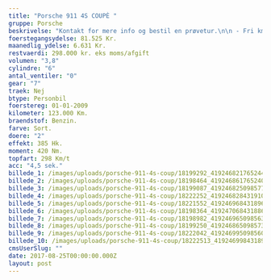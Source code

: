 ```yaml
---
title: "Porsche 911 4S COUPÈ "
gruppe: Porsche
beskrivelse: "Kontakt for mere info og bestil en prøvetur.\n\n - Fri km. \n\n - Klar til levering.\n\n - Mulighed for mekaniskgaranti.\n\n  ✔ Ingen km-begrænsning: Kør så meget du vil i hele perioden.\n\n ✔ Garantiforsikring tilbydes: Ingen uventede værksteds regninger.\n\n ✔ Mulighed for billig forsikring \n\n ✔ Vaskekort til Cirkel K: Vask bilen i hele landet hos Cirkel K.\n\n ✔ Skal vi hjælpe dig med at finde drømmebilen, tilbyder vi Danmarks bedste leasingpakker.\n\n  \n"
foerstegangsydelse: 81.525 Kr.
maanedlig_ydelse: 6.631 Kr.
restvaerdi: 298.000 kr. eks moms/afgift
volumen: "3,8"
cylindre: "6"
antal_ventiler: "0"
gear: "7"
traek: Nej
btype: Personbil
foerstereg: 01-01-2009
kilometer: 123.000 Km.
braendstof: Benzin.
farve: Sort.
doere: "2"
effekt: 385 Hk.
moment: 420 Nm.
topfart: 298 Km/t
acc: "4,5 sek."
billede_1: /images/uploads/porsche-911-4s-coup/18199292_419246821765244_892793516177278258_n.jpg
billede_2: /images/uploads/porsche-911-4s-coup/18198464_419246861765240_5227198816522482515_n.jpg
billede_3: /images/uploads/porsche-911-4s-coup/18199087_419246825098577_6184643311287061864_n.jpg
billede_4: /images/uploads/porsche-911-4s-coup/18222252_419246828431910_4752989458079646967_n.jpg
billede_5: /images/uploads/porsche-911-4s-coup/18221552_419246968431896_95911097088510311_n.jpg
billede_6: /images/uploads/porsche-911-4s-coup/18198364_419247068431886_7191636877948808949_n.jpg
billede_7: /images/uploads/porsche-911-4s-coup/18198982_419246965098563_3967893693278954696_n.jpg
billede_8: /images/uploads/porsche-911-4s-coup/18199250_419246865098573_8522628336153605926_n.jpg
billede_9: /images/uploads/porsche-911-4s-coup/18222042_419246995098560_1310483202967584939_n.jpg
billede_10: /images/uploads/porsche-911-4s-coup/18222513_419246998431893_5219140567026452016_n.jpg
cmsUserSlug: ""
date: 2017-08-25T00:00:00.000Z
layout: post
---
```


